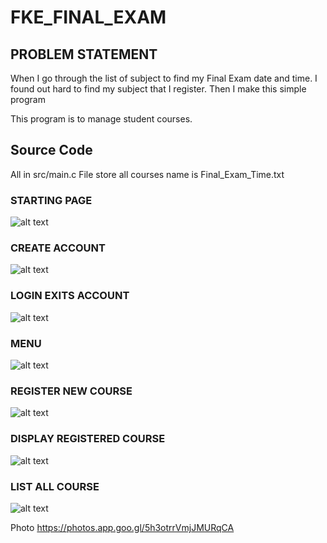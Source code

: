 # FKE_FINAL_EXAM

## PROBLEM STATEMENT
When I go through the list of subject to find my Final Exam date and time. I found out hard to find my subject that I register. Then I make this simple program 

This program is to manage student courses.

## Source Code
All in src/main.c
File store all courses name is Final_Exam_Time.txt

### STARTING PAGE
![alt text](https://lh3.googleusercontent.com/pw/ACtC-3d0aLaCL2fiK7alETr6cH1NS74QN3pvoJqBacKoRSiffGforIorcvUrINEBY9XLDD58hEaUzl3d6aZS2nue1cqXJXUKgTAhdTs-MfTkggVkDdtaNO7mhQJB-TmCpepZhpYnzZWe63Ci_pDr8z1JbJGzhQ=w1706-h960-no?authuser=0)

### CREATE ACCOUNT
![alt text](https://lh3.googleusercontent.com/pw/ACtC-3foI8uFPtzCOqDYy5Zy0hBQbEH6kmSlAcTMkIj7LFlS5KC-geDX7MF-g-vTgS8JH54Uapb21TAoSeGRUanNKBMUEu0OeEkpr2TwHpStt0v2jT65s2AaIoS8EAQ6Epwf9uBNP_HSto7q2ONrK9nQVJifww=w1706-h960-no?authuser=0)

### LOGIN EXITS ACCOUNT
![alt text](https://lh3.googleusercontent.com/pw/ACtC-3dbrXkUdLLz_Qod-EJr5UswAbGxL94NgY2F_FS1NC8C1ruwgjTpUOojVsKANMkz-oPRDPAEgErfj40vDwWCh24bD71wmvtoHfK-UWDYyplTrmhyLppLDKnNM4hD4F0NslodMqfISHa91HmxKceRZFTOPg=w1706-h960-no?authuser=0)

### MENU
![alt text](https://lh3.googleusercontent.com/pw/ACtC-3cqB3Rpeo6ar1rxZCODAzIfeHJlW6YV_6kAWfcPYkjADTzY8-Ajob5mjt0Gt2DAa9RcSTUFG9ajefH2RCdTJoMEBSwWyGljUwsPPkyKWSTCK4ubCYnyqkDenAqyp-04WEf9WYG0Qng_2gRbK_ChN5A-dA=w1706-h960-no?authuser=0)

### REGISTER NEW COURSE
![alt text](https://lh3.googleusercontent.com/pw/ACtC-3e9VxS-t1sIpmCPI8effPsz-y1n944l9wS9BvhKuW_JEZMKNBVWDUegKEF4K7TrsgBSaKdTeCxntehlPNZ5nPyMbvgvfjF02LPNK98etEHXTntj5oE4CKA4l76n0FBtyb_w89SBgC35KjOd7qRLq7dJvA=w1706-h960-no?authuser=0)

### DISPLAY REGISTERED COURSE
![alt text](https://lh3.googleusercontent.com/pw/ACtC-3eOWcBtRYgr159OsFHj6Y3ql4Ed_0qZs6ULTd5sxOoOIZPQeE7GvqVCW5Kc8vj9NOyHYyzNO85jvFQanhL4NSrUHo3DdlPHm6HKdSQOfd3AcYSWZdHamxOihgiQl3hN5lXruAmfZR5WM2DyXJnFpQ11og=w1706-h960-no?authuser=0)

### LIST ALL COURSE
![alt text](https://lh3.googleusercontent.com/pw/ACtC-3eZKhLWJSZCuioYX8F72GHKTv0_ybnSRNiEmfGHQb3zMdfA9AxZ0af3exhM2i_HFtfxqQlabFMnV1s1nBqhCSf6NgB6qMDKwvpIPa9wbjn8O337d71s2SACH_tBo1_boOSVV0QNDhiI0YLPPhTLgAYVyw=w1706-h960-no?authuser=0)




Photo 
https://photos.app.goo.gl/5h3otrrVmjJMURqCA
